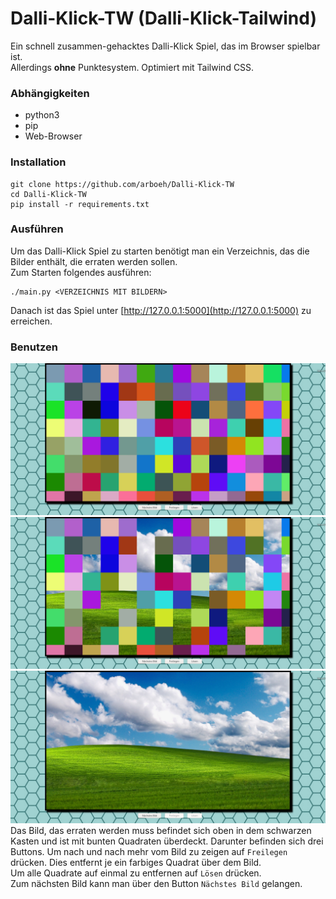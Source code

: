 # Dalli-Klick-TW (Dalli-Klick-Tailwind)
Ein schnell zusammen-gehacktes Dalli-Klick Spiel, das im Browser spielbar ist.   
Allerdings __ohne__ Punktesystem.
Optimiert mit Tailwind CSS.

### Abhängigkeiten
- python3
- pip
- Web-Browser

### Installation
```
git clone https://github.com/arboeh/Dalli-Klick-TW
cd Dalli-Klick-TW
pip install -r requirements.txt
```

### Ausführen
Um das Dalli-Klick Spiel zu starten benötigt man ein Verzeichnis,
das die Bilder enthält, die erraten werden sollen.   
Zum Starten folgendes ausführen:
```
./main.py <VERZEICHNIS MIT BILDERN>
```
Danach ist das Spiel unter [http://127.0.0.1:5000](http://127.0.0.1:5000)
zu erreichen.

### Benutzen
![](./scrot1.png)
![](./scrot2.png)
![](./scrot3.png)
Das Bild, das erraten werden muss befindet sich oben in dem schwarzen Kasten und ist mit bunten Quadraten überdeckt.
Darunter befinden sich drei Buttons.
Um nach und nach mehr vom Bild zu zeigen auf `Freilegen` drücken. Dies entfernt je ein farbiges Quadrat über dem Bild.   
Um alle Quadrate auf einmal zu entfernen auf `Lösen` drücken.    
Zum nächsten Bild kann man über den Button `Nächstes Bild` gelangen.
